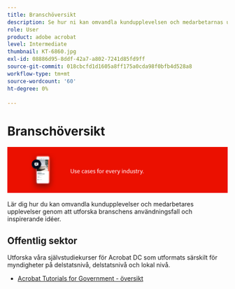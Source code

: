 ```yaml
---
title: Branschöversikt
description: Se hur ni kan omvandla kundupplevelsen och medarbetarnas upplevelser genom att utforska branschanvändningsexempel och inspirerande idéer
role: User
product: adobe acrobat
level: Intermediate
thumbnail: KT-6860.jpg
exl-id: 08886d95-8ddf-42a7-a802-7241d85fd9ff
source-git-commit: 018cbcfd1d1605a8ff175a0cda98f0bfb4d528a8
workflow-type: tm+mt
source-wordcount: '60'
ht-degree: 0%

---
```


# Branschöversikt

![Acrobat Industry Image](../assets/Hero-Industry.png)

Lär dig hur du kan omvandla kundupplevelser och medarbetares upplevelser genom att utforska branschens användningsfall och inspirerande idéer.

## Offentlig sektor

Utforska våra självstudiekurser för Acrobat DC som utformats särskilt för myndigheter på delstatsnivå, delstatsnivå och lokal nivå.

* [Acrobat Tutorials for Government - översikt](gov/gov-overview.md)
